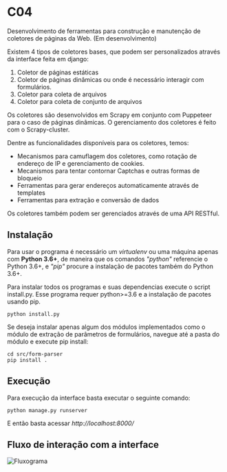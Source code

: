 # C04

Desenvolvimento de ferramentas para construção e manutenção de coletores de páginas da Web. (Em desenvolvimento)

Existem 4 tipos de coletores bases, que podem ser personalizados através da interface feita em django:
1. Coletor de páginas estáticas
2. Coletor de páginas dinâmicas ou onde é necessário interagir com formulários.
3. Coletor para coleta de arquivos
4. Coletor para coleta de conjunto de arquivos

Os coletores são desenvolvidos em Scrapy em conjunto com Puppeteer para o caso de páginas dinâmicas. O gerenciamento dos coletores é feito com o Scrapy-cluster.

Dentre as funcionalidades disponíveis para os coletores, temos:
- Mecanismos para camuflagem dos coletores, como rotação de endereço de IP e gerenciamento de cookies.
- Mecanismos para tentar contornar Captchas e outras formas de bloqueio
- Ferramentas para gerar endereços automaticamente através de templates
- Ferramentas para extração e conversão de dados

Os coletores também podem ser gerenciados através de uma API RESTful.

## Instalação

Para usar o programa é necessário um _virtualenv_ ou uma máquina apenas com **Python 3.6+**, de maneira que os comandos _"python"_ referencie o Python 3.6+, e _"pip"_ procure a instalação de pacotes também do Python 3.6+.

Para instalar todos os programas e suas dependencias execute o script install.py. Esse programa requer python>=3.6 e a instalação de pacotes usando pip.
```
python install.py
```

Se deseja instalar apenas algum dos módulos implementados como o módulo de extração de parâmetros de formulários, navegue até a pasta do módulo e execute pip install:
```
cd src/form-parser
pip install .
```

## Execução

Para execução da interface basta executar o seguinte comando:
```
python manage.py runserver
```

E então basta acessar _http://localhost:8000/_

## Fluxo de interação com a interface
![Fluxograma](fluxo_interface_coletor_20200625.png)
